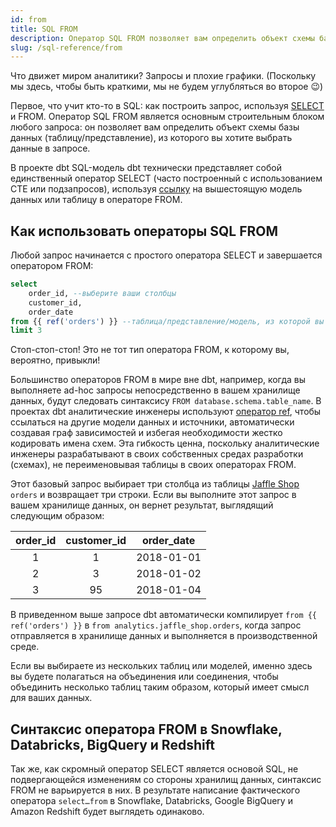 ```yaml
---
id: from
title: SQL FROM
description: Оператор SQL FROM позволяет вам определить объект схемы базы данных (таблицу/представление), из которого вы хотите выбрать данные в запросе.
slug: /sql-reference/from
---
```


<head>
    <title>Работа с операторами SQL FROM</title>
</head>

Что движет миром аналитики? Запросы и плохие графики. (Поскольку мы здесь, чтобы быть краткими, мы не будем углубляться во второе 😉)

Первое, что учит кто-то в SQL: как построить запрос, используя [SELECT](/sql-reference/select) и FROM. Оператор SQL FROM является основным строительным блоком любого запроса: он позволяет вам определить объект схемы базы данных (таблицу/представление), из которого вы хотите выбрать данные в запросе.

В проекте dbt SQL-модель dbt технически представляет собой единственный оператор SELECT (часто построенный с использованием <Term id="cte">CTE</Term> или <Term id="subquery">подзапросов</Term>), используя [ссылку](https://docs.getdbt.com/reference/dbt-jinja-functions/ref) на вышестоящую модель данных или таблицу в операторе FROM.

## Как использовать операторы SQL FROM

Любой запрос начинается с простого оператора SELECT и завершается оператором FROM:

```sql
select
	order_id, --выберите ваши столбцы
	customer_id,
	order_date
from {{ ref('orders') }} --таблица/представление/модель, из которой вы хотите выбрать
limit 3
```

Стоп-стоп-стоп! Это не тот тип оператора FROM, к которому вы, вероятно, привыкли!

Большинство операторов FROM в мире вне dbt, например, когда вы выполняете ad-hoc запросы непосредственно в вашем хранилище данных, будут следовать синтаксису `FROM database.schema.table_name`. В проектах dbt аналитические инженеры используют [оператор ref](https://docs.getdbt.com/reference/dbt-jinja-functions/ref), чтобы ссылаться на другие модели данных и источники, автоматически создавая <Term id="dag">граф зависимостей</Term> и избегая необходимости жестко кодировать имена схем. Эта гибкость ценна, поскольку аналитические инженеры разрабатывают в своих собственных средах разработки (схемах), не переименовывая таблицы в своих операторах FROM.

Этот базовый запрос выбирает три столбца из таблицы [Jaffle Shop](https://github.com/dbt-labs/jaffle_shop/blob/main/models/orders.sql) `orders` и возвращает три строки. Если вы выполните этот запрос в вашем хранилище данных, он вернет результат, выглядящий следующим образом:

| **order_id** | **customer_id** | **order_date** |
|:---:|:---:|:---:|
| 1 | 1 | 2018-01-01 |
| 2 | 3 | 2018-01-02 |
| 3 | 95 | 2018-01-04 |

В приведенном выше запросе dbt автоматически компилирует `from {{ ref('orders') }}` в `from analytics.jaffle_shop.orders`, когда запрос отправляется в хранилище данных и выполняется в производственной среде.

Если вы выбираете из нескольких таблиц или моделей, именно здесь вы будете полагаться на объединения или соединения, чтобы объединить несколько таблиц таким образом, который имеет смысл для ваших данных.

## Синтаксис оператора FROM в Snowflake, Databricks, BigQuery и Redshift

Так же, как скромный оператор SELECT является основой SQL, не подвергающейся изменениям со стороны хранилищ данных, синтаксис FROM не варьируется в них. В результате написание фактического оператора `select…from` в Snowflake, Databricks, Google BigQuery и Amazon Redshift будет выглядеть одинаково.